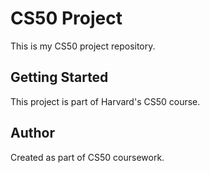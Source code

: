 # CS50 Project

This is my CS50 project repository.

## Getting Started

This project is part of Harvard's CS50 course.

## Author

Created as part of CS50 coursework.
